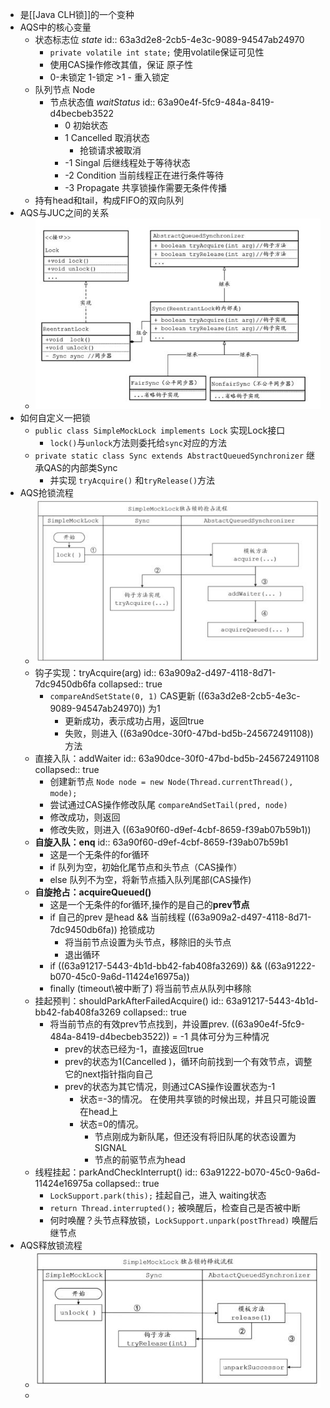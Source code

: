 - 是[[Java CLH锁]]的一个变种
- AQS中的核心变量
	- 状态标志位 *state*
	  id:: 63a3d2e8-2cb5-4e3c-9089-94547ab24970
		- `private volatile int state;` 使用volatile保证可见性
		- 使用CAS操作修改其值，保证 原子性
		- 0-未锁定 1-锁定 >1 - 重入锁定
	- 队列节点 Node
		- 节点状态值 *waitStatus*
		  id:: 63a90e4f-5fc9-484a-8419-d4becbeb3522
			- 0 初始状态
			- 1 Cancelled 取消状态
				- 抢锁请求被取消
			- -1 Singal 后继线程处于等待状态
			- -2 Condition 当前线程正在进行条件等待
			- -3 Propagate 共享锁操作需要无条件传播
	- 持有head和tail，构成FIFO的双向队列
- AQS与JUC之间的关系
	- ![image.png](../assets/image_1672020273260_0.png)
- 如何自定义一把锁
	- `public class SimpleMockLock implements Lock` 实现Lock接口
		- `lock()`与`unlock`方法则委托给`sync`对应的方法
	- `private static class Sync extends AbstractQueuedSynchronizer` 继承QAS的内部类Sync
		- 并实现 `tryAcquire()` 和`tryRelease()`方法
- AQS抢锁流程
	- ![image.png](../assets/image_1672022433477_0.png)
	- 钩子实现：tryAcquire(arg)
	  id:: 63a909a2-d497-4118-8d71-7dc9450db6fa
	  collapsed:: true
		- `compareAndSetState(0, 1)` CAS更新 ((63a3d2e8-2cb5-4e3c-9089-94547ab24970)) 为1
			- 更新成功，表示成功占用，返回true
			- 失败，则进入 ((63a90dce-30f0-47bd-bd5b-245672491108))  方法
	- 直接入队：addWaiter
	  id:: 63a90dce-30f0-47bd-bd5b-245672491108
	  collapsed:: true
		- 创建新节点 `Node node = new Node(Thread.currentThread(), mode);`
		- 尝试通过CAS操作修改队尾 `compareAndSetTail(pred, node)`
		- 修改成功，则返回
		- 修改失败，则进入 ((63a90f60-d9ef-4cbf-8659-f39ab07b59b1))
	- **自旋入队：enq**
	  id:: 63a90f60-d9ef-4cbf-8659-f39ab07b59b1
		- 这是一个无条件的for循环
		- if 队列为空，初始化尾节点和头节点（CAS操作）
		- else 队列不为空，将新节点插入队列尾部(CAS操作)
	- **自旋抢占：acquireQueued()**
		- 这是一个无条件的for循环,操作的是自己的**prev节点**
		- if 自己的prev 是head && 当前线程 ((63a909a2-d497-4118-8d71-7dc9450db6fa)) 抢锁成功
			- 将当前节点设置为头节点，移除旧的头节点
			- 退出循环
		- if ((63a91217-5443-4b1d-bb42-fab408fa3269)) && ((63a91222-b070-45c0-9a6d-11424e16975a))
		- finally (timeout\被中断了) 将当前节点从队列中移除
	- 挂起预判：shouldParkAfterFailedAcquire()
	  id:: 63a91217-5443-4b1d-bb42-fab408fa3269
	  collapsed:: true
		- 将当前节点的有效prev节点找到，并设置prev. ((63a90e4f-5fc9-484a-8419-d4becbeb3522)) = -1 具体可分为三种情况
			- prev的状态已经为-1，直接返回true
			- prev的状态为1(Cancelled )，循环向前找到一个有效节点，调整它的next指针指向自己
			- prev的状态为其它情况，则通过CAS操作设置状态为-1
				- 状态=-3的情况。 在使用共享锁的时候出现，并且只可能设置在head上
				- 状态=0的情况。
					- 节点刚成为新队尾，但还没有将旧队尾的状态设置为SIGNAL
					- 节点的前驱节点为head
	- 线程挂起：parkAndCheckInterrupt()
	  id:: 63a91222-b070-45c0-9a6d-11424e16975a
	  collapsed:: true
		- `LockSupport.park(this);` 挂起自己，进入 waiting状态
		- `return Thread.interrupted();` 被唤醒后，检查自己是否被中断
		- 何时唤醒？头节点释放锁，`LockSupport.unpark(postThread)` 唤醒后继节点
- AQS释放锁流程
	- ![image.png](../assets/image_1672026115902_0.png)
	-